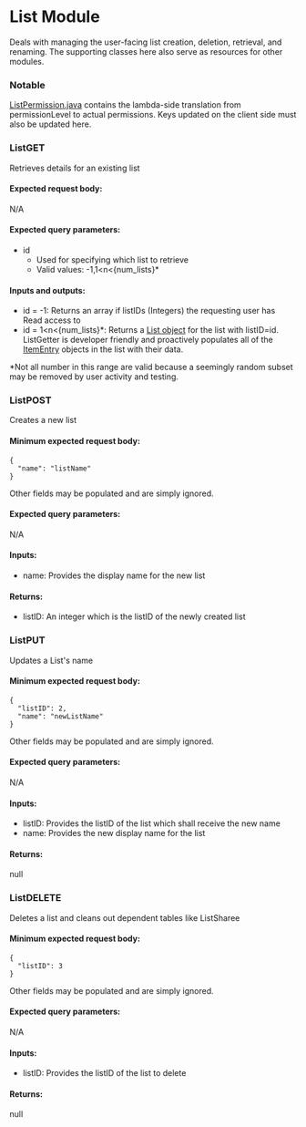 # List Module
Deals with managing the user-facing list creation, deletion, retrieval, and renaming. The supporting classes here also serve as resources for other modules.

### Notable
[ListPermission.java](https://github.com/ClaytonWWilson/Listify/blob/master/Lambdas/Lists/List/src/ListPermissions.java) contains the lambda-side translation from permissionLevel to actual permissions. Keys updated on the client side must also be updated here.

### ListGET
Retrieves details for an existing list
#### Expected request body:
N/A

#### Expected query parameters:
  - id
    - Used for specifying which list to retrieve
    - Valid values: -1,1<n<{num_lists}*
    
#### Inputs and outputs:
  - id = -1: Returns an array if listIDs (Integers) the requesting user has Read access to
  - id = 1<n<{num_lists}*: Returns a [List object](https://github.com/ClaytonWWilson/Listify/blob/master/Lambdas/Lists/List/src/List.java) for the list with listID=id. ListGetter is developer friendly and proactively populates all of the [ItemEntry](https://github.com/ClaytonWWilson/Listify/blob/readmes/Lambdas/Lists/List/src/ItemEntry.java) objects in the list with their data.

*Not all number in this range are valid because a seemingly random subset may be removed by user activity and testing.


### ListPOST
Creates a new list
#### Minimum expected request body:
```
{
  "name": "listName"
}
```
Other fields may be populated and are simply ignored.

#### Expected query parameters:
N/A

#### Inputs:
  - name: Provides the display name for the new list
  
#### Returns:
  - listID: An integer which is the listID of the newly created list
  
  
### ListPUT
Updates a List's name

#### Minimum expected request body:
```
{
  "listID": 2,
  "name": "newListName"
}
```
Other fields may be populated and are simply ignored.

#### Expected query parameters:
N/A

#### Inputs:
  - listID: Provides the listID of the list which shall receive the new name
  - name: Provides the new display name for the list
  
#### Returns:
null
  
### ListDELETE
Deletes a list and cleans out dependent tables like ListSharee
#### Minimum expected request body:
```
{
  "listID": 3
}
```
Other fields may be populated and are simply ignored.

#### Expected query parameters:
N/A

#### Inputs:
  - listID: Provides the listID of the list to delete
  
#### Returns:
null
  
  
